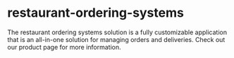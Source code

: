 # restaurant-ordering-systems
The restaurant ordering systems solution is a fully customizable application that is an all-in-one solution for managing orders and deliveries. Check out our product page for more information.
